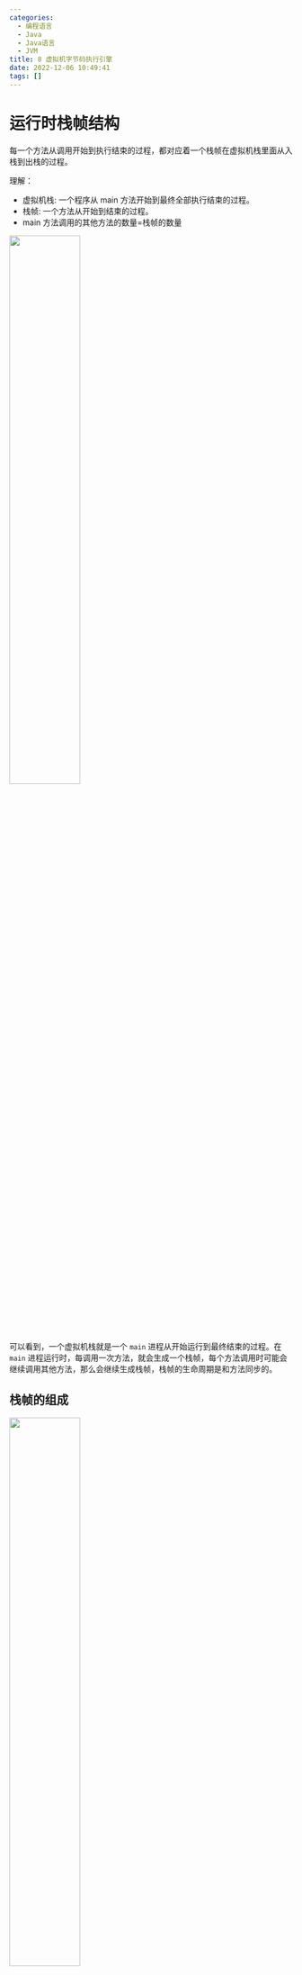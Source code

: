 ```yaml
---
categories:
  - 编程语言
  - Java
  - Java语言
  - JVM
title: 8 虚拟机字节码执行引擎  
date: 2022-12-06 10:49:41  
tags: []  
---
```



# 运行时栈帧结构

每一个方法从调用开始到执行结束的过程，都对应着一个栈帧在虚拟机栈里面从入栈到出栈的过程。

理解：

- 虚拟机栈: 一个程序从 main 方法开始到最终全部执行结束的过程。
- 栈帧: 一个方法从开始到结束的过程。
- main 方法调用的其他方法的数量=栈帧的数量

<img src=" https://coachhe-1305181419.cos.ap-guangzhou.myqcloud.com/Redis/20221206104617.png" width = "50%" />

可以看到，一个虚拟机栈就是一个 `main` 进程从开始运行到最终结束的过程。在 `main` 进程运行时，每调用一次方法，就会生成一个栈帧，每个方法调用时可能会继续调用其他方法，那么会继续生成栈帧，栈帧的生命周期是和方法同步的。

## 栈帧的组成

<img src=" https://coachhe-1305181419.cos.ap-guangzhou.myqcloud.com/Redis/20221216120007.png" width = "50%" />

可以看到，栈帧由以下部分组成:

- 局部变量表
- 操作数栈
- 动态连接 (指向运行时常量池的方法引用)
- 方法返回地址
- 额外的附加信息

### 局部变量表

#### 定义

是一个**数字数组**，主要用于存储**方法参数**和定义在**方法体内的局部变量**，这些数据类型包括各类基本数据类型、对象引用以及 returnAddress 类型。

注意上面加粗的几个点：

1. 数字数组：首先表明局部变量表是一个**数组**类型，数组内的元素是数组，之所以可以成为**数字**数组，是因为 8 种基本数据类型，对象引用以及 returnAddress 都可以用数字来进行表示。
2. 方法参数：修饰方法的参数，例如 `private`、`public` 等
3. 方法体内的局部变量：方法体内定义的变量

#### 数据安全性

局部变量表是建立在线程的栈上，因为栈是线程私有的数据，因此**不存在数据安全问题**。

#### 特点

1. 局部变量表所需的**容量大小**是在**编译期确定**下来的，并保存在方法的 Code 属性的 `maximum local variable` 数据项中。在方法运行期间不会改变局部变量表大小。

<img src = " https://coachhe-1305181419.cos.ap-guangzhou.myqcloud.com/Redis/image-20221130132906808.png" width="70%">

可以看到，在最右侧，已经得到了局部变量表的最大槽数，为 3，

<img src=" https://coachhe-1305181419.cos.ap-guangzhou.myqcloud.com/Redis/image-20221130133042704.png" width = "50%" />

具体就是 main 方法自带的 args，对象引用类型 test 和自己定义的基本类型 num。

2. 如果执行的是实例方法（没有被 `statis` 修饰的方法），那局部变量表的第 0 位索引的变量槽默认是用于传递方法所属对象实例的引用，在方法中可以通过关键字“this”来访问到这个隐含的参数。

<img src=" https://coachhe-1305181419.cos.ap-guangzhou.myqcloud.com/%E7%A8%8B%E5%BA%8F%E5%91%98/%E5%B7%A5%E5%85%B7/git/20221217024111.png" width = "80%" />

可以看到，这个方法的局部变量表的第 0 个参数就是 `this`，然后才是里面定义的对象引用。

3. 局部变量表不像前面介绍的类变量那样存在“准备阶段”。因此如果一个局部变量定义了但没有赋予初始值，那它是完全不能使用的。例如：

```java
    // 会报错  
    @Test  
    public void localVariableTest4() {  
//        int a;  
//        System.out.println(a);  
    }
```

这里直接会报错。

#### 局部变量表槽的复用

局部变量表中的变量槽是可以重用的，判断方法是当前的字节码 PC 计数器值是否超出了某个变量的作用域。

1. 代码 1：

```java
/**  
 * 输出：  
 * [GC (System.gc())  69468K->66136K(251392K), 0.0012436 secs]  
 * [Full GC (System.gc())  66136K->65931K(251392K), 0.0052158 secs] * 说明没有进行垃圾回收  
 */  
@Test  
public void localVariableTest1() {  
    byte[] placeholder = new byte[64 * 1024 * 1024];  
    System.gc();  
}
```

可以看到，这里往内存填充了 64M 的数据，然后通知虚拟机进行垃圾回收，通过添加参数 `-verbose:gc` 来查看垃圾收集的过程。 

发现在垃圾回收之后并没有回收掉我们创建的这 64M 内存。

这是因为变量 `placeholder` 的作用域内进行垃圾回收，因此是无效的。

2. 代码 2

```java
/**  
 * 输出：  
 * [GC (System.gc())  69468K->66136K(251392K), 0.0011595 secs]  
 * [Full GC (System.gc())  66136K->65931K(251392K), 0.0051033 secs] */@Test  
public void localVariableTest2() {  
    {  
        byte[] placeholder = new byte[64 * 1024 * 1024];  
    }  
    System.gc();  
}
```

如果说上面的代码中的 `placeholder` 没有被回收是合理的话，那么为什么代码 2 中的 `placeholder` 也没有被回收呢？ 这里明显已经超过了 `placeholder` 代码块中的作用域。

这是因为 `placeholder` 是否能被回收的决定因素是 `GC Roots` 是否还持有对堆中对象的关联，具体参照 [[3 垃圾收集器与内存分配策略]]，那么我们来看下字节码：

```java
0 ldc #2 <67108864>
2 newarray 8 (byte)
4 astore_1
5 invokestatic #3 <java/lang/System.gc : ()V>
8 return
```

通过字节码我们可以看到，字符串常量池中的第一个元素一直没有动过，因此还是存在的，所以引用还存在，JVM 任务这不是一个已经死了的对象。因此不会对它进行垃圾回收。


3. 代码 3

```java
/**  
 * 输出：  
 * [GC (System.gc())  69468K->66152K(251392K), 0.0011148 secs]  
 * [Full GC (System.gc())  66152K->395K(251392K), 0.0047107 secs] */@Test  
public void localVariableTest3() {  
    {  
        byte[] placeholder = new byte[64 * 1024 * 1024];  
    }  
    int a = 0;  
    System.gc();  
}
```

可以看到，应该就很清楚了，结合字节码：

```java
 0 ldc #2 <67108864>
 2 newarray 8 (byte)
 4 astore_1
 5 iconst_0
 6 istore_1
 7 invokestatic #3 <java/lang/System.gc : ()V>
10 return
```

可以看到，在第 6 行将之前局部变量表中第 1 个元素进行覆盖，因此 `GC Root` 中已经没有对 `placeholder` 的引用了，因此系统垃圾回收就将其回收了。



### 操作数栈

操作数栈，在方法执行过程中，根据字节码指令，往栈中写入数据或提取数据，即入栈/出栈

某些字节码指令将值压入操作数栈，其余的字节码指令将操作数取出栈，使用它们之后再把结果压入栈。

直接来看个具体例子：

```java
/**
 * @Author: CoachHe
 * @Date: 2022/11/25 10:00
 */
public class OperandStackTest {
    public void testAddOperation() {
        byte i = 15;
        int j = 0;
        int k = i + j;
    }
}
```

可以看到，是一个很简单的类和方法，那么我们来看看用 `javap -verbose OperandStackTest` 反编译出来的内容：

```txt
Classfile /Users/coachhe/programs/java/jvm-coachhe/Chapter8_JVMBytecodeEngine/target/classes/com/coachhe/section2_运行时栈帧结构/操作数栈/OperandStackTest.class
  Last modified 2022-11-25; size 532 bytes
  MD5 checksum d2ef1ed6453d469857e18d619fc5dd29
  Compiled from "OperandStackTest.java"
public class com.coachhe.section2_运行时栈帧结构.操作数栈.OperandStackTest
  minor version: 0
  major version: 52
  flags: ACC_PUBLIC, ACC_SUPER
Constant pool:
   #1 = Methodref          #3.#19         // java/lang/Object."<init>":()V
   #2 = Class              #20            // com/coachhe/section2_运行时栈帧结构/操作数栈/OperandStackTest
   #3 = Class              #21            // java/lang/Object
   #4 = Utf8               <init>
   #5 = Utf8               ()V
   #6 = Utf8               Code
   #7 = Utf8               LineNumberTable
   #8 = Utf8               LocalVariableTable
   #9 = Utf8               this
  #10 = Utf8               Lcom/coachhe/section2_运行时栈帧结构/操作数栈/OperandStackTest;
  #11 = Utf8               testAddOperation
  #12 = Utf8               i
  #13 = Utf8               B
  #14 = Utf8               j
  #15 = Utf8               I
  #16 = Utf8               k
  #17 = Utf8               SourceFile
  #18 = Utf8               OperandStackTest. java
  #19 = NameAndType        #4:#5          // "<init>":()V
  #20 = Utf8               com/coachhe/section2_运行时栈帧结构/操作数栈/OperandStackTest
  #21 = Utf8               java/lang/Object
{
  public com.coachhe.section2_运行时栈帧结构.操作数栈.OperandStackTest();
    descriptor: ()V
    flags: ACC_PUBLIC
    Code:
      stack=1, locals=1, args_size=1
         0: aload_0
         1: invokespecial #1                  // Method java/lang/Object."<init>":()V
         4: return
      LineNumberTable:
        line 7: 0
      LocalVariableTable:
        Start  Length  Slot  Name   Signature
            0       5     0  this   Lcom/coachhe/section2_运行时栈帧结构/操作数栈/OperandStackTest;

  public void testAddOperation();
    descriptor: ()V
    flags: ACC_PUBLIC
    Code:
      stack=2, locals=4, args_size=1
         0: bipush        15
         2: istore_1
         3: iconst_0
         4: istore_2
         5: iload_1
         6: iload_2
         7: iadd
         8: istore_3
         9: return
      LineNumberTable:
        line 9: 0
        line 10: 3
        line 11: 5
        line 12: 9
      LocalVariableTable:
        Start  Length  Slot  Name   Signature
            0      10     0  this   Lcom/coachhe/section2_运行时栈帧结构/操作数栈/OperandStackTest;
            3       7     1     i   B
            5       5     2     j   I
            9       1     3     k   I
}
SourceFile: "OperandStackTest. java"
```

可以看到，

```java
         0: bipush        15
         2: istore_1
         3: iconst_0
         4: istore_2
         5: iload_1
         6: iload_2
         7: iadd
         8: istore_3
         9: return
```

这部分对应的是 `testAddOperation()` 方法对应的字节码指令。这些指令在运行时会被加载到虚拟机栈中进行运行

#### 栈顶缓存技术

基于栈式的虚拟机所需要使用的零地址指令更加紧凑，但完成一项操作的时候必然需要使用更多的入栈和出栈指令，这同时也就意味着更多的指令分派次数和内存读/写速度。

由于操作数是存储在内存中的，因此频繁地执行内存读/写操作必然会影响执行速度。为了解决这个问题，HotSpot JVM 的设计者们提出了栈顶缓存技术，将**栈顶元素全部缓存在屋里 CPU 的寄存器中**，以此降低为内存的读/写次数，提升执行引擎的执行效率。



### 动态连接

每个栈帧都包含一个指向**运行时常量池**中**该栈帧所属方法**的引用，持有这个引用是为了支持方法调用过程中的**动态连接**（Dynamic Linking）。

通过 [[6 类文件结构]]的讲解，我们知道 Class 文件的常量池中存有大量的符号引用，字节码中的方法调用指令就以常量池里指向方法的符号引用作为参数。

#### 动态连接和静态解析

- Class 文件中常量池的符号引用的一部分会在类加载阶段或者第一次使用的时候就被转化为直接引用，这种转化被称为静态解析。
- 另外一部分将在每一次运行期间都转化为直接引用，这部分就称为动态连接。

关于这两个转化过程的具体过程，将在接下来会再详细讲解。

### 方法返回地址

退出方法的两种方式

1. 正常调用完成：指的是执行引擎遇到任意一个方法返回的字节码指令
2. 异常调用完成：指的是方法执行得过程中遇到了异常，并且这个异常没有在方法体中得到妥善处理。

无论采用何种退出方式，在方法退出之后，都必须返回到最初方法被调用的位置，程序才能继续执行，方法返回时可能需要在栈帧中保存一些信息，用来帮助恢复它的上层主调方法的执行状态。




# 方法调用

方法调用并不等同于方法中的代码被执行。方法调用阶段唯一的任务就是**确定被调用方法的版本**（也就是调用哪一个方法），暂时还未涉及方法内部的具体运行过程。

## 1. 解析

Class 文件的编译过程中不包含传统语言编译的连接步骤，一切方法调用在 Class 文件里面存储的都**只是符号引用**，而不是方法在实际运行时内存布局中的入口地址（也就是直接引用）。

而在类加载的**解析阶段**（具体阶段可以看 [[7 虚拟机类加载机制]]），会将其中的一部分符号引用转化为直接引用。

这种解析能够成立的前提是：
方法在程序真正运行之前就有一个可确定的调用版本，并且这个方法的调用版本在运行期间是不可改变的。换句话说，调用目标在程序代码写好、编译器进行编译那一刻就已经确定下来，这类方法的调用被称为解析。(来自《深入理解 Java 虚拟机》)

注意：
在这里是有一点歧义的，如果是我理解错了希望大佬可以指出，这里说==这类方法的调用被称为解析==，也就是说 `解析=调用可确定并且在运行期间不可改变的方法版本`，但是在前面的学习中我们知道，解析阶段是虚拟机将常量池内的符号引用替换为直接引用的过程，不单单是这一类方法，还包括很多用 invokedynamic 指令修饰的，在运行期间版本会改变的方法。所以这两个地方对解析的解释是否有歧义呢？

在 Java 语言中，符合==编译器可知，运行期不可变==这个要求的方法，主要有==静态方法==和==私有方法==两大类。

- 静态方法
  与类型直接关联
- 私有方法
  在外部不可被访问

这两种方法各自特点决定了它们不可能通过集成或者别的方式重写出其他版本，因此它们都很适合在类加载阶段进行解析。

### 调用字节码指令的方法

调用不同类型的方法，字节码指令集里设计了不同的指令。在 JVM 中支持以下 5 中方法调用字节码指令：

- invokestatic：用于调用静态方法
- invokespecial：用于调用实例构造器 `<init>()` 方法、私有方法和父类中的方法
- invokevirtual：用于调用所有虚方法
- invokeinterface：用于调用接口方法，会在运行时再确定一个实现接口的对象
- invokedynamic：现在运行时动态解析出调用点限定符所引用的方法，然后再执行该方法。

前面四条调用指令，分派逻辑都固化在 JVM 内部，而 invokedynamic 指令的分派逻辑是用户设定的引导方法来决定的。

### 非虚方法和虚方法

只要能被 invokestatic 和 invokespecial，都可以在解析阶段中确定唯一的调用版本。也就是非虚方法，共有以下 5 种

1. 静态方法
2. 私有方法
3. 实例构造器
4. 父类方法
5. 被 final 修饰的方法（虽然它被 invokevirtual 指令调用）
   对于 final 方法，由于历史原因，它是被 invokevirtual 指令调用的，但是因为它也无法被覆盖，没有其他版本的可能，所以它就是一种非虚方法。

以上 5 种方法会在类加载的时候（也就是类周期的第 1 个阶段，详见 [[7 虚拟机类加载机制]]）就可以把符号引用解析为该方法的直接引用。

其他方法被称为虚方法。

代码：方法静态解析演示

```java
package com.coachhe.Chapter3_方法调用;

/**
 * 方法静态解析演示
 *
 * @author coachhe
 */
public class StaticResolution {
    public static void sayHello(){
        System.out.println("Hello World");
    }

    public static void main(String[] args) {
        StaticResolution.sayHello();
    }
}

```

使用 javap 命令查看这段程序对应的字节码：

<img src=" https://coachhe-1305181419.cos.ap-guangzhou.myqcloud.com/Redis/20221212132030.png" width = "50%" />

可以看到，的确是通过 invokestatic 命令来调用 sayHello () 方法，而且其调用的方法版本已经在编译时明确以常量池项的形式固化在字节码指令的参数之中（常量池 #5 号）：

<img src=" https://coachhe-1305181419.cos.ap-guangzhou.myqcloud.com/Redis/20221212131955.png" width = "80%" />

可以看到，和 String 进行了绑定。

## 2. 分派
